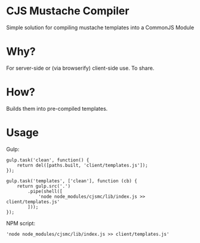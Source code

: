 # CJS Mustache Compiler

Simple solution for compiling mustache templates into a CommonJS Module

# Why?
For server-side or (via browserify) client-side use.
To share.

# How?
Builds them into pre-compiled templates.

# Usage

Gulp:

    gulp.task('clean', function() {
        return del([paths.built, 'client/templates.js']);
    });

    gulp.task('templates', ['clean'], function (cb) {
        return gulp.src('.')
            .pipe(shell([
                'node node_modules/cjsmc/lib/index.js >> client/templates.js'
            ]));
    });

NPM script:

    'node node_modules/cjsmc/lib/index.js >> client/templates.js'
